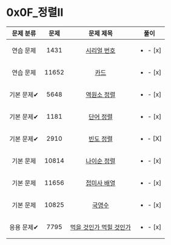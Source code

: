 # 0x0F_정렬II
| 문제 분류 | 문제 | 문제 제목 | 풀이 |
| :--: | :--: | :--: | :--: |
| 연습 문제 | 1431 | [시리얼 번호](https://www.acmicpc.net/problem/1431) | <ul><li>- [x] </li></ul> |
| 연습 문제 | 11652 | [카드](https://www.acmicpc.net/problem/11652) | <ul><li>- [x] </li></ul> |
| 기본 문제✔ | 5648 | [역원소 정렬](https://www.acmicpc.net/problem/5648) | <ul><li>- [x] </li></ul> |
| 기본 문제✔ | 1181 | [단어 정렬](https://www.acmicpc.net/problem/1181) | <ul><li>- [x] </li></ul> |
| 기본 문제✔ | 2910 | [빈도 정렬](https://www.acmicpc.net/problem/2910) | <ul><li>- [X] </li></ul> |
| 기본 문제 | 10814 | [나이순 정렬](https://www.acmicpc.net/problem/10814) | <ul><li>- [x] </li></ul> |
| 기본 문제 | 11656 | [접미사 배열](https://www.acmicpc.net/problem/11656) | <ul><li>- [x] </li></ul> |
| 기본 문제 | 10825 | [국영수](https://www.acmicpc.net/problem/10825) | <ul><li>- [x] </li></ul> |
| 응용 문제✔ | 7795 | [먹을 것인가 먹힐 것인가](https://www.acmicpc.net/problem/7795) | <ul><li>- [x] </li></ul> |
